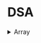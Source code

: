 # DSA

<details>
  <summary>Array</summary>
  
  | S.No. | Question                                                                                                                                       | Solution                                                                               |
  |-------|------------------------------------------------------------------------------------------------------------------------------------------------|----------------------------------------------------------------------------------------|
  | 1     | [Peak Element](https://practice.geeksforgeeks.org/problems/peak-element/1)                                                                     | [PeakElement.cpp](PeakElement.cpp)                                                     |
  | 2     | [Find Minimum And Maximum Element In An Array](https://practice.geeksforgeeks.org/problems/find-minimum-and-maximum-element-in-an-array4428/1) | [FindMinimumAndMaximumElementInAnArray.cpp](FindMinimumAndMaximumElementInAnArray.cpp) |
  | 3     | [Reverse An Array](https://practice.geeksforgeeks.org/problems/reverse-an-array/0)                                                             | [ReverseAnArray.cpp](ReverseAnArray.cpp)                                               |
  | 4     | [Sort The Array](https://practice.geeksforgeeks.org/problems/sort-the-array0055/1)                                                             | [SortTheArray.cpp](SortTheArray.cpp)                                                   |
  | 5     | [Kth Smallest Element](https://practice.geeksforgeeks.org/problems/kth-smallest-element5635/1)                                                 | [KthSmallestElement.cpp](KthSmallestElement.cpp)                                       |
  | 6     | [Find The Frequency](https://practice.geeksforgeeks.org/problems/find-the-frequency/1)                                                         | [FindTheFrequency.cpp](FindTheFrequency.cpp)                                           |
  | 7     | [Sub array With Given Sum](https://practice.geeksforgeeks.org/problems/subarray-with-given-sum-1587115621/1)                                   | [SubarrayWithGivenSum.cpp](SubarrayWithGivenSum.cpp)                                   |
  | 8     | [Sort 0 1 2](https://practice.geeksforgeeks.org/problems/sort-an-array-of-0s-1s-and-2s4231/1)                                                  | [Sort012.cpp](Sort012.cpp)                                                             |
  | 9     | [Move All Negative Elements To End]()                                                                                                          | [MoveAllNegativeElementsToEnd.cpp](MoveAllNegativeElementsToEnd.cpp)                   |
  | 10    | [Union Of Two Arrays](https://practice.geeksforgeeks.org/problems/union-of-two-arrays3538/1#)                                                  | [UnionOfTwoArrays.cpp](UnionOfTwoArrays.cpp)                                           |
  | 16| [Common Elements](https://practice.geeksforgeeks.org/problems/common-elements1132/1#)|[CommonElements.cpp](Array/CommonElements.cpp)|
  |17| [First Repeating Element](https://practice.geeksforgeeks.org/problems/first-repeating-element4018/1)| [FirstRepeatingElement.cpp](Array/FirstRepeatingElement.cpp)    |
  |18| [Non-Repeating Element]([https://practice.geeksforgeeks.org/problems/first-repeating-element4018/1](https://practice.geeksforgeeks.org/problems/non-repeating-element3958/1))| [NonRepeatingElement.cpp](Array/NonRepeatingElement.cpp)    |
  
</details>
